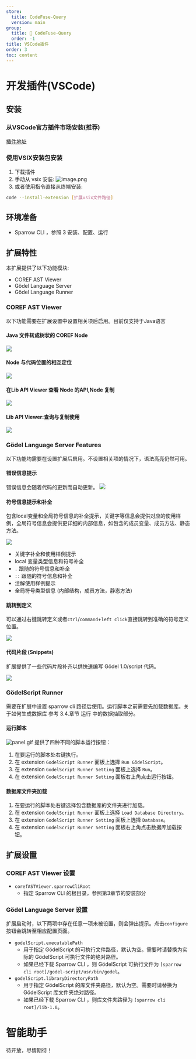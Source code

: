 ```yaml
---
store:
  title: CodeFuse-Query
  version: main
group:
  title: 🌱 CodeFuse-Query
  order: -1
title: VSCode插件
order: 3
toc: content
---
```


# 开发插件(VSCode)
## 安装
### 从VSCode官方插件市场安装(推荐)
[插件地址](https://marketplace.visualstudio.com/items?itemName=CodeFuse-Query.codefuse-query-extension)
### 使用VSIX安装包安装
1. 下载插件
2. 手动从 vsix 安装:
![image.png](https://mdn.alipayobjects.com/huamei_bvbxju/afts/img/A*fOE-T5L4f8gAAAAAAAAAAAAADlHYAQ/original)
3. 或者使用指令直接从终端安装:
```bash
code --install-extension [扩展vsix文件路径]
```
## 环境准备

-  Sparrow CLI ，参照 3 安装、配置、运行
## 扩展特性
本扩展提供了以下功能模块:

-  COREF AST Viewer 
-  Gödel Language Server 
-  Gödel Language Runner 
### COREF AST Viewer
以下功能需要在扩展设置中设置相关项后启用。目前仅支持于Java语言
#### Java 文件转成树状的 COREF Node
![](https://mdn.alipayobjects.com/huamei_bvbxju/afts/img/A*P9CQQp1q2wsAAAAAAAAAAAAADlHYAQ/original)
#### Node 与代码位置的相互定位
![](https://mdn.alipayobjects.com/huamei_bvbxju/afts/img/A*x-VqT74thusAAAAAAAAAAAAADlHYAQ/original)
#### 在Lib API Viewer 查看 Node 的API,Node 复制
![](https://mdn.alipayobjects.com/huamei_bvbxju/afts/img/A*qlKjS6cZzl0AAAAAAAAAAAAADlHYAQ/original)
#### Lib API Viewer:查询与复制使用
![](https://mdn.alipayobjects.com/huamei_bvbxju/afts/img/A*2Uu8QYcfdbwAAAAAAAAAAAAADlHYAQ/original)
### Gödel Language Server Features
以下功能均需要在设置扩展后启用。不设置相关项的情况下，语法高亮仍然可用。
#### 错误信息提示
错误信息会随着代码的更新而自动更新。
![](https://mdn.alipayobjects.com/huamei_bvbxju/afts/img/A*Rh2RT6KJRBIAAAAAAAAAAAAADlHYAQ/original)
#### 符号信息提示和补全
包含local变量和全局符号信息的补全提示，关键字等信息会提供对应的使用样例，全局符号信息会提供更详细的内部信息，如包含的成员变量、成员方法、静态方法。

![](https://mdn.alipayobjects.com/huamei_bvbxju/afts/img/A*Q7NoSYqc8ScAAAAAAAAAAAAADlHYAQ/original)

-  关键字补全和使用样例提示 
-  local 变量类型信息和符号补全 
-  `.` 跟随的符号信息和补全 
-  `::` 跟随的符号信息和补全 
-  注解使用样例提示 
-  全局符号类型信息 (内部结构，成员方法，静态方法) 
#### 跳转到定义
可以通过右键跳转定义或者`ctrl`/`command`+`left click`直接跳转到准确的符号定义位置。

![](https://mdn.alipayobjects.com/huamei_bvbxju/afts/img/A*Ocg5SpI9mMMAAAAAAAAAAAAADlHYAQ/original)
#### 代码片段 (Snippets)
扩展提供了一些代码片段补齐以供快速编写 Gödel 1.0/script 代码。

![](https://mdn.alipayobjects.com/huamei_bvbxju/afts/img/A*rBq7Sb9HHG4AAAAAAAAAAAAADlHYAQ/original)
### GödelScript Runner
需要在扩展中设置 sparrow cli 路径后使用。运行脚本之前需要先加载数据库。关于如何生成数据库 参考 3.4.章节  运行 中的数据抽取部分。
#### 运行脚本
![panel.gif](https://mdn.alipayobjects.com/huamei_bvbxju/afts/img/A*PM2_QpHmb3AAAAAAAAAAAAAADlHYAQ/original)
提供了四种不同的脚本运行按钮：
1. 在要运行的脚本处右键执行。
2. 在 extension `GodelScript Runner` 面板上选择 `Run GödelScript`。
3. 在 extension `GodelScript Runner Setting` 面板上选择 `Run`。
4. 在 extension `GodelScript Runner Setting` 面板右上角点击运行按钮。
#### 数据库文件夹加载
1. 在要运行的脚本处右键选择包含数据库的文件夹进行加载。
2. 在 extension `GodelScript Runner` 面板上选择 `Load Database Directory`。
3. 在 extension `GodelScript Runner Setting` 面板上选择 `Database`。
4. 在 extension `GodelScript Runner Setting` 面板右上角点击数据库加载按钮。
## 扩展设置
### COREF AST Viewer 设置

-  `corefASTViewer.sparrowCliRoot` 
   - 指定 Sparrow CLI 的根目录，参照第3章节的安装部分
### Gödel Language Server 设置
扩展启动时，以下两项中存在任意一项未被设置，则会弹出提示。点击`configure`按钮会跳转至相应配置页面。

-  `godelScript.executablePath` 
   -  用于指定 GödelScript 的可执行文件路径，默认为空。需要时请替换为实际的 GödelScript 可执行文件的绝对路径。 
   -  如果已经下载 Sparrow CLI ，则 GödelScript 可执行文件为 `[sparrow cli root]/godel-script/usr/bin/godel`。 
-  `godelScript.libraryDirectoryPath` 
   -  用于指定 GödelScript 的库文件夹路径，默认为空。需要时请替换为 GödelScript 库文件夹绝对路径。 
   -  如果已经下载 Sparrow CLI ，则库文件夹路径为 `[sparrow cli root]/lib-1.0`。 

# 智能助手

待开放，尽情期待！
